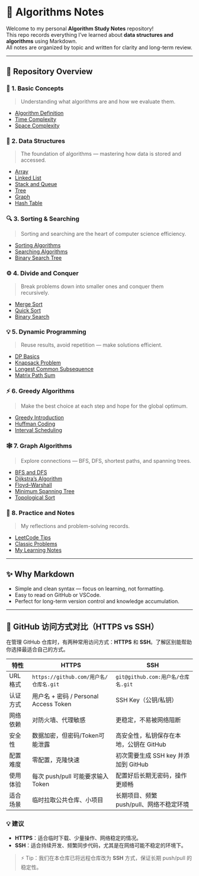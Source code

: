 # 🧩 Algorithms Notes

Welcome to my personal **Algorithm Study Notes** repository!  
This repo records everything I’ve learned about **data structures and algorithms** using Markdown.  
All notes are organized by topic and written for clarity and long-term review.

---

## 📘 Repository Overview

### 📗 1. Basic Concepts
> Understanding what algorithms are and how we evaluate them.
- [Algorithm Definition](01_Basic_Concepts/Algorithm_Definition.md)
- [Time Complexity](01_Basic_Concepts/Time_Complexity.md)
- [Space Complexity](01_Basic_Concepts/Space_Complexity.md)

### 🧮 2. Data Structures
> The foundation of algorithms — mastering how data is stored and accessed.
- [Array](02_Data_Structures/Array.md)
- [Linked List](02_Data_Structures/Linked_List.md)
- [Stack and Queue](02_Data_Structures/Stack_and_Queue.md)
- [Tree](02_Data_Structures/Tree.md)
- [Graph](02_Data_Structures/Graph.md)
- [Hash Table](02_Data_Structures/Hash_Table.md)

### 🔍 3. Sorting & Searching
> Sorting and searching are the heart of computer science efficiency.
- [Sorting Algorithms](03_Sorting_Searching/Sorting_Algorithms.md)
- [Searching Algorithms](03_Sorting_Searching/Searching_Algorithms.md)
- [Binary Search Tree](03_Sorting_Searching/Binary_Search_Tree.md)

### ⚙️ 4. Divide and Conquer
> Break problems down into smaller ones and conquer them recursively.
- [Merge Sort](04_Divide_and_Conquer/Merge_Sort.md)
- [Quick Sort](04_Divide_and_Conquer/Quick_Sort.md)
- [Binary Search](04_Divide_and_Conquer/Binary_Search.md)

### 💡 5. Dynamic Programming
> Reuse results, avoid repetition — make solutions efficient.
- [DP Basics](05_Dynamic_Programming/DP_Basics.md)
- [Knapsack Problem](05_Dynamic_Programming/Knapsack_Problem.md)
- [Longest Common Subsequence](05_Dynamic_Programming/Longest_Common_Subsequence.md)
- [Matrix Path Sum](05_Dynamic_Programming/Matrix_Path_Sum.md)

### ⚡ 6. Greedy Algorithms
> Make the best choice at each step and hope for the global optimum.
- [Greedy Introduction](06_Greedy_Algorithms/Greedy_Introduction.md)
- [Huffman Coding](06_Greedy_Algorithms/Huffman_Coding.md)
- [Interval Scheduling](06_Greedy_Algorithms/Interval_Scheduling.md)

### 🕸️ 7. Graph Algorithms
> Explore connections — BFS, DFS, shortest paths, and spanning trees.
- [BFS and DFS](07_Graph_Algorithms/BFS_and_DFS.md)
- [Dijkstra’s Algorithm](07_Graph_Algorithms/Dijkstra.md)
- [Floyd–Warshall](07_Graph_Algorithms/Floyd_Warshall.md)
- [Minimum Spanning Tree](07_Graph_Algorithms/Minimum_Spanning_Tree.md)
- [Topological Sort](07_Graph_Algorithms/Topological_Sort.md)

### 📝 8. Practice and Notes
> My reflections and problem-solving records.
- [LeetCode Tips](08_Practice_and_Notes/LeetCode_Tips.md)
- [Classic Problems](08_Practice_and_Notes/Classic_Problems.md)
- [My Learning Notes](08_Practice_and_Notes/My_Learning_Notes.md)

---

## ✨ Why Markdown
- Simple and clean syntax — focus on learning, not formatting.  
- Easy to read on GitHub or VSCode.  
- Perfect for long-term version control and knowledge accumulation.

---
## 🔗 GitHub 访问方式对比（HTTPS vs SSH）

在管理 GitHub 仓库时，有两种常用访问方式：**HTTPS** 和 **SSH**。了解区别能帮助你选择最适合自己的方式。

| 特性 | HTTPS | SSH |
|------|-------|-----|
| URL 格式 | `https://github.com/用户名/仓库名.git` | `git@github.com:用户名/仓库名.git` |
| 认证方式 | 用户名 + 密码 / Personal Access Token | SSH Key（公钥/私钥） |
| 网络依赖 | 对防火墙、代理敏感 | 更稳定，不易被网络阻断 |
| 安全性 | 数据加密，但密码/Token可能泄露 | 高安全性，私钥保存在本地，公钥在 GitHub |
| 配置难度 | 零配置，克隆快速 | 初次需要生成 SSH key 并添加到 GitHub |
| 使用体验 | 每次 push/pull 可能要求输入 Token | 配置好后长期无密码，操作更顺畅 |
| 适合场景 | 临时拉取公共仓库、小项目 | 长期项目、频繁 push/pull、网络不稳定环境 |

### 💡 建议
- **HTTPS**：适合临时下载、少量操作、网络稳定的情况。  
- **SSH**：适合持续开发、频繁同步代码，尤其是在网络可能不稳定的环境下。  

> ⚡ Tip：我们在本仓库已将远程仓库改为 **SSH** 方式，保证长期 push/pull 的稳定性。
